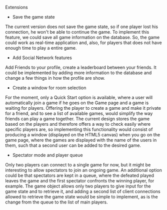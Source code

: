 Extensions

- Save the game state

The current version does not save the game state, so if one player lost his connection, he won't be able to continue the game.
To implement this feature, we could save all game information on the database. So, the game could work as real-time application and, also, for players
that does not have enough time to play a entire game.

- Add Social Network features

Add Friends to your profile, create a leaderboard between your friends. It could be implemented by adding more information to the database and change a few things in how the profile are show.

- Create a window for room selection

For the moment, only a Quick Start option is available, where a user will automatically join a game if he goes on the Game page and a game is waiting for players. Offering the player to create a game and make it private for a friend, and to see a list of available games, would simplify the way friends can play a game together.
The current design stores the game based on the players and therefore offers a way to check easily where specific players are, so implementing this functionality would consist of producing a window (displayed on the HTML5 canvas) when you go on the game page, where the games are displayed with the name of the users in them, such that a second user can be added to the desired game.  

- Spectator mode and player queue

Only two players can connect to a single game for now, but it might be interesting to allow spectators to join an ongoing game. An additional option could be that spectators are kept in a queue, where the defeated played leaves the game and the first spectator confronts the winning player, for example.
The game object allows only two players to give input for the game state and to retrieve it, and adding a second list of client connections allowed to retrieve the game state would be simple to implement, as is the change from the queue to the list of main players.
